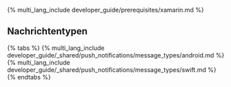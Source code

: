 {% multi_lang_include developer_guide/prerequisites/xamarin.md %}

## Nachrichtentypen

{% tabs %}
{% multi_lang_include developer_guide/_shared/push_notifications/message_types/android.md %}
{% multi_lang_include developer_guide/_shared/push_notifications/message_types/swift.md %}
{% endtabs %}
